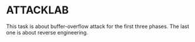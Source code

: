 # ATTACKLAB
This task is about buffer-overflow attack for the first three phases. The last one is about reverse engineering.
